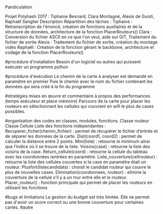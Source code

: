 Pandiculation

Projet Polyhash 2017 : Tiphaine Besnard, Clara Montagné, Alexis de Guisti, Raphaël Sanglier
Description
Répartition des tâches :
Tiphaine : Retranscription de l'énoncé, création de fonctions auxiliaires et de la structure de données, architecture de la fonction PlacerRouteurs()
Clara : Conversion du fichier ASCII en ce que l'on veut, aide sur GIT, Traitement du fichier de sortie
Alexis : Traitement du fichier de sortie, création du montage vidéo
Raphaël : Création de la fonction gérant le backbone, architecture et codage de la fonction PlacerRouteurs()

#procédure d'installation
Besoin d'un logiciel ou autres qui puissent exécuter un programme python

#procédure d'éxécution
Le chemin de la carte à analyser est demandé en paramètre en premier
Puis le chemin avec le nom du fichier contenant les données qui sera créé à la fin du programme

#stratégies mises en œuvre et commentaire à propos des performances (temps exécuteur et place mémoire)
Parcours de la carte pour placer les routeurs en sélectionnant les cellules qui couvrent en wifi le plus de cases possibles.

#organisation des codes en classes, modules, fonctions. 
Classe routeur 
Classe Cellule 
Liste des fonctions indépendantes :
Recuperer_ficher(chemin_fichier) : permet de récupérer le fichier d’entrée et de séparer les données de la carte. 
Dist(coord1, coord2) : permet de calculer la distance entre 2 points.
Mini(liste) : retourne le minimum ainsi que l’indice où il se trouve de la liste.
Voisins(case) : retourne la liste des voisins de la case.
Return_cellule(coord) : retourne la cellule du tableau avec les coordonnées rentrées en paramètre. 
Liste_couverture(cellrouteur) : retourne la liste des cellules couvertes si la case en paramètre était un routeur.
Plusfort(listecandidats) : choisit le candidat routeur qui couvre le plus de nouvelles cases.
Elimination(coordonnees, routeur) : elimine la couverture de la cellule s’il y a un mur entre elle et le routeur.
Placer_routeur() : fonction principale qui permet de placer les routeurs en utilisant les fonctions 

#bugs et limitations
La gestion du budget est très limitée. Elle ne permet pas d'avoir un score correct ou une bonne couverture pour certaines cartes. 
#autre
